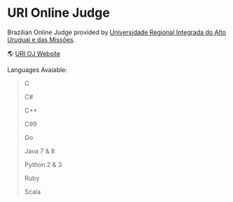  # URI Online Judge
 
Brazilian Online Judge provided by [Universidade Regional Integrada do Alto Uruguai e das Missões](http://www.uricer.edu.br/site/inicio). 

:earth_americas: [URI OJ Website](https://www.urionlinejudge.com.br)

Languages Avaiable:

> C
>
> C#
>
> C++
>
> C99
>
> Go
>
> Java 7 & 8
>
> Python 2 & 3
>
> Ruby
>
> Scala


